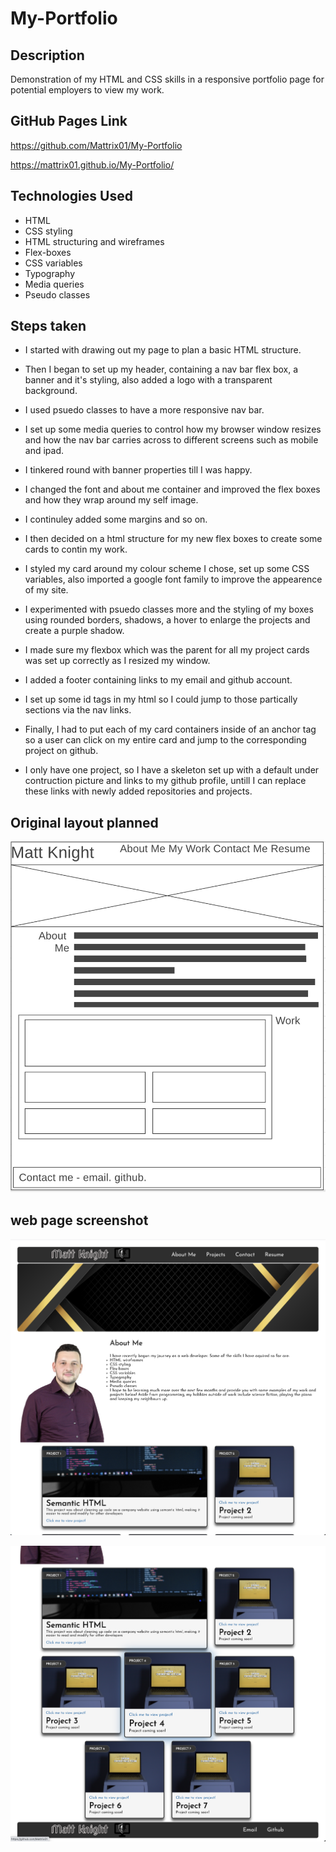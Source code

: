 # My-Portfolio

## Description

Demonstration of my HTML and CSS skills in a responsive portfolio page for potential employers to view my work.

## GitHub Pages Link

https://github.com/Mattrix01/My-Portfolio

https://mattrix01.github.io/My-Portfolio/

## Technologies Used

- HTML
- CSS styling
- HTML structuring and wireframes
- Flex-boxes
- CSS variables
- Typography
- Media queries
- Pseudo classes

## Steps taken

- I started with drawing out my page to plan a basic HTML structure.

- Then I began to set up my header, containing a nav bar flex box, a banner and it's styling, also added a logo with a transparent background.

- I used psuedo classes to have a more responsive nav bar.

- I set up some media queries to control how my browser window resizes and how the nav bar carries across to different screens such as mobile and ipad.

- I tinkered round with banner properties till I was happy.

- I changed the font and about me container and improved the flex boxes and how they wrap around my self image.

- I continuley added some margins and so on.

- I then decided on a html structure for my new flex boxes to create some cards to contin my work.

- I styled my card around my colour scheme I chose, set up some CSS variables, also imported a google font family to improve the appearence of my site.

- I experimented with psuedo classes more and the styling of my boxes using rounded borders, shadows, a hover to enlarge the projects and create a purple shadow.

- I made sure my flexbox which was the parent for all my project cards was set up correctly as I resized my window.

- I added a footer containing links to my email and github account.

- I set up some id tags in my html so I could jump to those partically sections via the nav links.

- Finally, I had to put each of my card containers inside of an anchor tag so a user can click on my entire card and jump to the corresponding project on github.

- I only have one project, so I have a skeleton set up with a default under contruction picture and links to my github profile, untill I can replace these links with newly added repositories and projects.

## Original layout planned

![layout drawing](images/html-layout-drawing.png)

## web page screenshot

![webpage screenshot 1](images/page-screenshot-top.png)

![webpage screenshot 1](images/page-screenshot-bottom.png)

